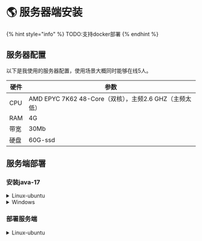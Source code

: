 # 🌎 服务器端安装

{% hint style="info" %}
TODO:支持docker部署
{% endhint %}

## 服务器配置

以下是我使用的服务器配置，使用场景大概同时能够在线5人。

| 硬件  | 参数                                        |
| --- | ----------------------------------------- |
| CPU | AMD EPYC 7K62 48-Core（双核），主频2.6 GHZ（主频太低） |
| RAM | 4G                                        |
| 带宽  | 30Mb                                      |
| 硬盘  | 60G-ssd                                   |

## 服务端部署

### 安装java-17

<details>

<summary>Linux-ubuntu</summary>

以下是在Ubuntu 20.04上安装Java 17的步骤：

1.  打开终端并更新软件包列表：

    ```bash
    sudo apt update
    ```
2.  安装OpenJDK 17：

    ```bash
    sudo apt install openjdk-17-jdk
    ```
3.  验证Java版本：

    ```bash
    java -version
    ```

    如果一切正常，将显示Java版本信息。
4.  设置Java环境变量：

    在终端中输入以下命令：

    ```bash
    echo 'export JAVA_HOME=/opt/jdk-17' | sudo tee /etc/profile.d/java17.sh 
    echo 'export PATH=$JAVA_HOME/bin:$PATH'|sudo tee -a /etc/profile.d/java17.sh 
    source /etc/profile.d/java17.sh
    ```



现在，Java 17已经成功安装在Ubuntu 20.04上。

参考：[https://zhuanlan.zhihu.com/p/565274672](https://zhuanlan.zhihu.com/p/565274672)

</details>

<details>

<summary>Windows</summary>



</details>

### 部署服务端

<details>

<summary>Linux-ubuntu</summary>

1. 下载服务端，进入一个你希望放置服务器的文件夹。

```bash
sudo curl -LO https://github.com/buggzd/JuntoFantasyWorld/raw/main/server/server-forge40-1-60.tar
```

如果出现:

```bash
Command 'curl' not found, but can be installed with
```

请安装curl，安装过程中一路按Y

```bash
sudo apt install curl
```

2. 下载后解包

```bash
sudo tar -xvf server-forge40-1-60.tar
```

3. 进入文件夹

```bash
cd server-forge40.1.60
```

4. 运行服务器

```bash
sudo bash run.sh
```

如果没有什么异常情况，服务器将正常启动，启动成功将显示下列文字。

```log
[12:53:00] [Server thread/INFO] [minecraft/DedicatedServer]: Done (55.036s)! For help, type "help"
```

</details>

